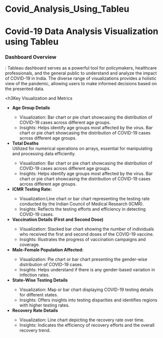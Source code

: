 # Covid_Analysis_Using_Tableu
<h1>Covid-19 Data Analysis Visualization using Tableu</h1>

<h3>Dashboard Overview</h3>:
Tableau dashboard serves as a powerful tool for policymakers, healthcare professionals, and the general public to understand and analyze the impact of COVID-19 in India. The diverse range of visualizations provides a holistic view of the pandemic, allowing users to make informed decisions based on the presented data.

<h3Key Visualization and Metrics</h3>
<ul>
<li><b>Age Group Details</b></li>
  <ul>
  <li>Visualization: Bar chart or pie chart showcasing the distribution of COVID-19 cases across different age groups.</li>
  <li>Insights: Helps identify age groups most affected by the virus. Bar chart or pie chart showcasing the distribution of COVID-19 cases across different age groups.</li>
  </ul>
  
<li><b>Total Deaths</b></li>Utilized for numerical operations on arrays, essential for manipulating and processing data efficiently.
<ul>
  <li>Visualization: Bar chart or pie chart showcasing the distribution of COVID-19 cases across different age groups.</li>
  <li>Insights: Helps identify age groups most affected by the virus. Bar chart or pie chart showcasing the distribution of COVID-19 cases across different age groups.</li>
  </ul>

<li><b>ICMR Testing Rate:</b></li>
<ul>
  <li>Visualization:Line chart or bar chart representing the testing rate conducted by the Indian Council of Medical Research (ICMR).</li>
  <li>Insights: Reflects the testing efforts and efficiency in detecting COVID-19 cases.</li>
  </ul>

<li><b>Vaccination Details (First and Second Dose)</b></li>
<ul>
  <li>Visualization: Stacked bar chart showing the number of individuals who received the first and second doses of the COVID-19 vaccine.</li>
  <li>Insights:  Illustrates the progress of vaccination campaigns and coverage.</li>
  </ul>
  
<li><b>Male-Female Population Affected:</b></li>
<ul>
  <li>Visualization: Pie chart or bar chart presenting the gender-wise distribution of COVID-19 cases.</li>
  <li>Insights: Helps understand if there is any gender-based variation in infection rates.</li>
  </ul>

<li><b>State-Wise Testing Details</b></li>
<ul>
  <li>Visualization: Map or bar chart displaying COVID-19 testing details for different states.</li>
  <li>Insights: Offers insights into testing disparities and identifies regions with higher testing rates.</li>
  </ul>

<li><b>Recovery Rate Details</b></li>
<ul>
  <li>Visualization:  Line chart depicting the recovery rate over time.</li>
  <li>Insights: Indicates the efficiency of recovery efforts and the overall recovery trend.</li>
  </ul>

</ul>
